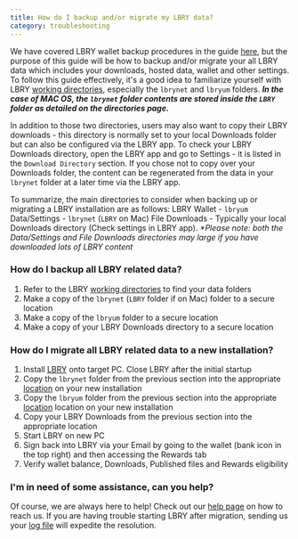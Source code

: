 ```yaml
---
title: How do I backup and/or migrate my LBRY data? 
category: troubleshooting
---
```


We have covered LBRY wallet backup procedures in the guide [here](https://lbry.io/faq/how-to-backup-wallet), but the purpose of this guide will be how to backup and/or migrate your all LBRY data which includes your downloads, hosted data, wallet and other settings. To follow this guide effectively, it's a good idea to familiarize yourself with LBRY [working directories](https://lbry.io/faq/lbry-directories), especially the `lbrynet` and `lbryum` folders. ***In the case of MAC OS, the `lbrynet` folder contents are stored inside the `LBRY` folder as detailed on the directories page.*** 

In addition to those two directories, users may also want to copy their LBRY downloads - this directory is normally set to your local Downloads folder but can also be configured via the LBRY app.  To check your LBRY Downloads directory, open the LBRY app and go to Settings - it is listed in the `Download Directory` section.  If you chose not to copy over your Downloads folder, the content can be regenerated from the data in your `lbrynet` folder at a later time via the LBRY app. 

To summarize, the main directories to consider when backing up or migrating a LBRY installation are as follows:
LBRY Wallet - `lbryum`
Data/Settings - `lbrynet` (`LBRY` on Mac)
File Downloads - Typically your local Downloads directory (Check settings in LBRY app).
*\*Please note: both the Data/Settings and File Downloads directories may large if you have downloaded lots of LBRY content*

### How do I backup all LBRY related data?

1) Refer to the LBRY [working directories](https://lbry.io/faq/lbry-directories) to find your data folders
2) Make a copy of the `lbrynet` (`LBRY` folder if on Mac) folder to a secure location
3) Make a copy of the `lbryum` folder to a secure location
4) Make a copy of your LBRY Downloads directory to a secure location

### How do I migrate all LBRY related data to a new installation? 

1) Install [LBRY](https://lbry.io/get) onto target PC. Close LBRY after the initial startup
2) Copy the `lbrynet` folder from the previous section into the appropriate [location](https://lbry.io/faq/lbry-directories) on your new installation
3) Copy the `lbryum` folder from the previous section into the appropriate [location](https://lbry.io/faq/lbry-directories) location on your new installation
4) Copy your LBRY Downloads from the previous section into the appropriate location
5) Start LBRY on new PC
6) Sign back into LBRY via your Email by going to the wallet (bank icon in the top right) and then accessing the Rewards tab
7) Verify wallet balance, Downloads, Published files and Rewards eligibility

### I'm in need of some assistance, can you help?

Of course, we are always here to help! Check out our [help page](https://lbry.io/faq/how-to-report-bugs) on how to reach us.  If you are having trouble starting LBRY after migration, sending us your [log file](https://lbry.io/faq/how-to-find-lbry-log-file) will expedite the resolution. 
